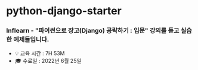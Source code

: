 # python-django-starter

### Inflearn - "파이썬으로 장고(Django) 공략하기 : 입문" 강의를 듣고 실습한 예제들입니다.

- 💡 교육 시간 : 7H 53M
- 🎓 수료일 : 2022년 6월 25일
